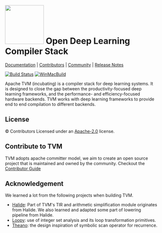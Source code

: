 <!--- Licensed to the Apache Software Foundation (ASF) under one -->
<!--- or more contributor license agreements.  See the NOTICE file -->
<!--- distributed with this work for additional information -->
<!--- regarding copyright ownership.  The ASF licenses this file -->
<!--- to you under the Apache License, Version 2.0 (the -->
<!--- "License"); you may not use this file except in compliance -->
<!--- with the License.  You may obtain a copy of the License at -->

<!---   http://www.apache.org/licenses/LICENSE-2.0 -->

<!--- Unless required by applicable law or agreed to in writing, -->
<!--- software distributed under the License is distributed on an -->
<!--- "AS IS" BASIS, WITHOUT WARRANTIES OR CONDITIONS OF ANY -->
<!--- KIND, either express or implied.  See the License for the -->
<!--- specific language governing permissions and limitations -->
<!--- under the License. -->

<img src=https://raw.githubusercontent.com/apache/incubator-tvm-site/master/images/logo/tvm-logo-small.png width=128/> Open Deep Learning Compiler Stack
==============================================
[Documentation](https://tvm.apache.org/docs) |
[Contributors](CONTRIBUTORS.md) |
[Community](https://tvm.apache.org/community) |
[Release Notes](NEWS.md)

[![Build Status](https://ci.tlcpack.ai/buildStatus/icon?job=tvm/master)](https://ci.tlcpack.ai/job/tvm/job/master/)
[![WinMacBuild](https://github.com/apache/incubator-tvm/workflows/WinMacBuild/badge.svg)](https://github.com/apache/incubator-tvm/actions?query=workflow%3AWinMacBuild)

Apache TVM (incubating) is a compiler stack for deep learning systems. It is designed to close the gap between the
productivity-focused deep learning frameworks, and the performance- and efficiency-focused hardware backends.
TVM works with deep learning frameworks to provide end to end compilation to different backends.

License
-------
© Contributors Licensed under an [Apache-2.0](LICENSE) license.

Contribute to TVM
-----------------
TVM adopts apache committer model, we aim to create an open source project that is maintained and owned by the community.
Checkout the [Contributor Guide](https://tvm.apache.org/docs/contribute/)

Acknowledgement
---------------
We learned a lot from the following projects when building TVM.
- [Halide](https://github.com/halide/Halide): Part of TVM's TIR and arithmetic simplification module
  originates from Halide. We also learned and adapted some part of lowering pipeline from Halide.
- [Loopy](https://github.com/inducer/loopy): use of integer set analysis and its loop transformation primitives.
- [Theano](https://github.com/Theano/Theano): the design inspiration of symbolic scan operator for recurrence.

